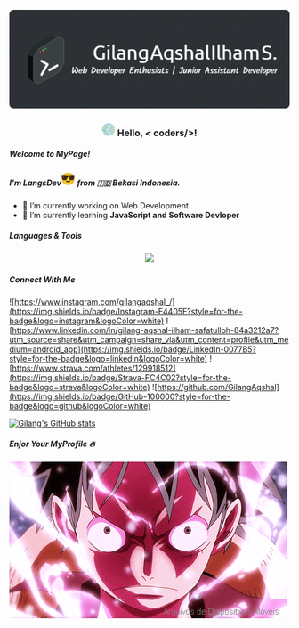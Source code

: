 ![Header](Img/github-header-image.png)
<div align="center">
  <h3>
    <img src="img/icons8-globe (1).gif" height="24px"> <strong>Hello</strong>, &lt; coders/&gt;!
  </h3>
</div>

##### Welcome to MyPage!
##### I'm LangsDev<img src="img/smiling-face-with-sunglasses.gif" height="25px"> from 🇮🇩 Bekasi Indonesia.


<!--
**GilangAqshal/GilangAqshal** is a ✨ _special_ ✨ repository because its `README.md` (this file) appears on your GitHub profile.

Here are some ideas to get you started:

- 🔭 I’m currently working on ...
- 🌱 I’m currently learning ...
- 👯 I’m looking to collaborate on ...
- 🤔 I’m looking for help with ...
- 💬 Ask me about ...
- 📫 How to reach me: ...
- 😄 Pronouns: ...
- ⚡ Fun fact: ...
-->
- 🔭 I’m currently working on Web Development 
- 🌱 I’m currently learning **JavaScript and Software Devloper**



##### Languages & Tools
<p align="center">
  <a href="https://skillicons.dev">
    <img src="https://skillicons.dev/icons?i=html,css,javascript,php,laravel,wordpress,java,python,mysql,bootstrap,vscode,github&perline=6" />
  </a>
</p>


##### Connect With Me
![https://www.instagram.com/gilangaqshal_/](https://img.shields.io/badge/Instagram-E4405F?style=for-the-badge&logo=instagram&logoColor=white) ![https://www.linkedin.com/in/gilang-aqshal-ilham-safatulloh-84a3212a7?utm_source=share&utm_campaign=share_via&utm_content=profile&utm_medium=android_app](https://img.shields.io/badge/LinkedIn-0077B5?style=for-the-badge&logo=linkedin&logoColor=white) ![https://www.strava.com/athletes/129918512](https://img.shields.io/badge/Strava-FC4C02?style=for-the-badge&logo=strava&logoColor=white) ![https://github.com/GilangAqshal](https://img.shields.io/badge/GitHub-100000?style=for-the-badge&logo=github&logoColor=white)


[![Gilang's GitHub stats](https://github-readme-stats.vercel.app/api?username=gilangaqshal&show_icons=true&theme=github_dark)](https://github.com/gilangaqshal/github-readme-stats)
##### Enjor Your MyProfile 🔥
![Close](img/luffy.gif)